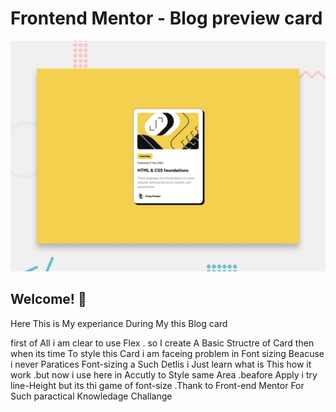 # Frontend Mentor - Blog preview card

![Design preview for the Blog preview card coding challenge](./preview.jpg)

## Welcome! 👋
Here This is My experiance During My this Blog card 

first of All i am clear to use Flex . so I create A Basic Structre of Card then when its time To style this Card i am faceing problem in Font sizing Beacuse i never Paratices Font-sizing a Such Detlis i Just learn what is This how it work .but now i use here in Accutly to Style same Area .beafore Apply i try line-Height but its thi game of font-size .Thank to Front-end Mentor For Such paractical Knowledage Challange    